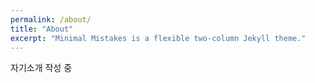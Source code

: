 ```yaml
---
permalink: /about/
title: "About"
excerpt: "Minimal Mistakes is a flexible two-column Jekyll theme."
---
```


자기소개 작성 중
